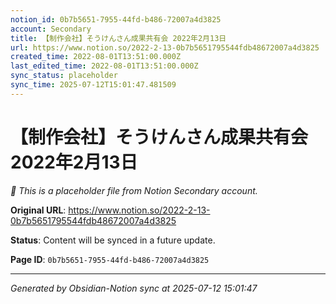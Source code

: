```yaml
---
notion_id: 0b7b5651-7955-44fd-b486-72007a4d3825
account: Secondary
title: 【制作会社】そうけんさん成果共有会 2022年2月13日
url: https://www.notion.so/2022-2-13-0b7b5651795544fdb48672007a4d3825
created_time: 2022-08-01T13:51:00.000Z
last_edited_time: 2022-08-01T13:51:00.000Z
sync_status: placeholder
sync_time: 2025-07-12T15:01:47.481509
---
```


# 【制作会社】そうけんさん成果共有会 2022年2月13日

*🔄 This is a placeholder file from Notion Secondary account.*

**Original URL**: https://www.notion.so/2022-2-13-0b7b5651795544fdb48672007a4d3825

**Status**: Content will be synced in a future update.

**Page ID**: `0b7b5651-7955-44fd-b486-72007a4d3825`

---

*Generated by Obsidian-Notion sync at 2025-07-12 15:01:47*
